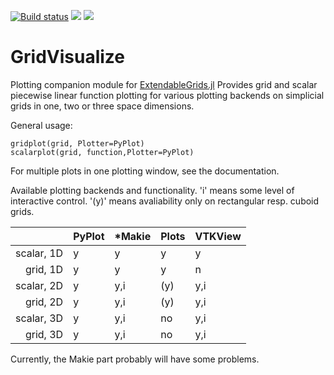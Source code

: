 [![Build status](https://github.com/j-fu/GridVisualize.jl/workflows/linux-macos-windows/badge.svg)](https://github.com/j-fu/GridVisualize.jl/actions)
[![](https://img.shields.io/badge/docs-stable-blue.svg)](https://j-fu.github.io/GridVisualize.jl/stable)
[![](https://img.shields.io/badge/docs-dev-blue.svg)](https://j-fu.github.io/GridVisualize.jl/dev)

GridVisualize
=============

Plotting companion module for [ExtendableGrids.jl](https://github.com/j-fu/ExtendableGrids.jl)
Provides grid and scalar piecewise linear function plotting for various plotting backends
on simplicial grids in one, two or three space dimensions.

General usage:

````
gridplot(grid, Plotter=PyPlot)
scalarplot(grid, function,Plotter=PyPlot)
````

For multiple plots in one plotting window, see the documentation.

Available plotting backends and functionality. 'i' means some
level of interactive control. '(y)' means avaliability only
on rectangular resp. cuboid grids.

|            | PyPlot | *Makie | Plots | VTKView |
|-----------:|--------|--------|-------|---------|
| scalar, 1D | y      | y      | y     | y       |
| grid, 1D   | y      | y      | y     | n       |
| scalar, 2D | y      | y,i    | (y)   | y,i     |
| grid, 2D   | y      | y,i    | (y)   | y,i     |
| scalar, 3D | y      | y,i    | no    | y,i     |
| grid, 3D   | y      | y,i    | no    | y,i     |


Currently, the  Makie part probably will have some problems.


